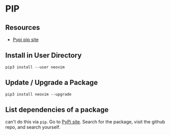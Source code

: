 # PIP

## Resources

- [Pypi pip site](https://pypi.org/project/pip/)

## Install in User Directory

```console
pip3 install --user neovim
```

## Update / Upgrade a Package

```console
pip3 install neovim --upgrade
```

## List dependencies of a package

can't do this via `pip`. Go to [PyPi site](https://pypi.org/).
Search for the package, visit the github repo, and search yourself.
